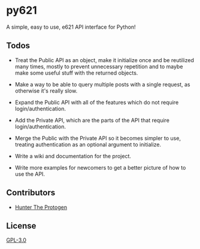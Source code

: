 # py621

A simple, easy to use, e621 API interface for Python!

## Todos

- Treat the Public API as an object, make it initialize once and be reutilized many times, mostly to prevent unnecessary repetition and to maybe make some useful stuff with the returned objects.

- Make a way to be able to query multiple posts with a single request, as otherwise it's really slow.

- Expand the Public API with all of the features which do not require login/authentication.

- Add the Private API, which are the parts of the API that require login/authentication.

- Merge the Public with the Private API so it becomes simpler to use, treating authentication as an optional argument to initialize.

- Write a wiki and documentation for the project.

- Write more examples for newcomers to get a better picture of how to use the API.

## Contributors

* [Hunter The Protogen](https://github.com/Hunter-The-Furry)

## License

[GPL-3.0](https://choosealicense.com/licenses/gpl-3.0/)